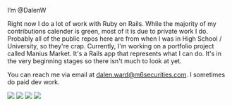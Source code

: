 I’m @DalenW

Right now I do a lot of work with Ruby on Rails. While the majority of my contributions calender is green, most of it is due to private work I do. Probably all of the public repos here are from when I was in High School / University, so they're crap. Currently, I'm working on a portfolio project called Manius Market. It's a Rails app that represents what I can do. It's in the very beginning stages so there isn't much to look at yet. 

You can reach me via email at dalen.ward@m6securities.com. I sometimes do paid dev work.

![](https://github-profile-summary-cards.vercel.app/api/cards/profile-details?username=dalenw&theme=solarized_dark)
![](https://github-profile-summary-cards.vercel.app/api/cards/most-commit-language?username=dalenw&theme=solarized_dark)
![](https://github-profile-summary-cards.vercel.app/api/cards/repos-per-language?username=dalenw&theme=solarized_dark)
![](https://github-profile-summary-cards.vercel.app/api/cards/stats?username=dalenw&theme=solarized_dark)

<!---
DalenW/DalenW is a ✨ special ✨ repository because its `README.md` (this file) appears on your GitHub profile.
You can click the Preview link to take a look at your changes.
--->
